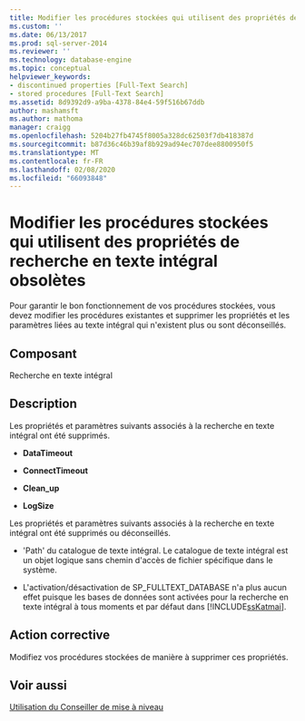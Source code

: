 ```yaml
---
title: Modifier les procédures stockées qui utilisent des propriétés de recherche en texte intégral supprimées | Microsoft Docs
ms.custom: ''
ms.date: 06/13/2017
ms.prod: sql-server-2014
ms.reviewer: ''
ms.technology: database-engine
ms.topic: conceptual
helpviewer_keywords:
- discontinued properties [Full-Text Search]
- stored procedures [Full-Text Search]
ms.assetid: 8d9392d9-a9ba-4378-84e4-59f516b67ddb
author: mashamsft
ms.author: mathoma
manager: craigg
ms.openlocfilehash: 5204b27fb4745f8005a328dc62503f7db418387d
ms.sourcegitcommit: b87d36c46b39af8b929ad94ec707dee8800950f5
ms.translationtype: MT
ms.contentlocale: fr-FR
ms.lasthandoff: 02/08/2020
ms.locfileid: "66093848"
---
```

# <a name="modify-stored-procedures-that-use-discontinued-full-text-search-properties"></a>Modifier les procédures stockées qui utilisent des propriétés de recherche en texte intégral obsolètes
  Pour garantir le bon fonctionnement de vos procédures stockées, vous devez modifier les procédures existantes et supprimer les propriétés et les paramètres liées au texte intégral qui n'existent plus ou sont déconseillés.  
  
## <a name="component"></a>Composant  
 Recherche en texte intégral  
  
## <a name="description"></a>Description  
 Les propriétés et paramètres suivants associés à la recherche en texte intégral ont été supprimés.  
  
-   **DataTimeout**  
  
-   **ConnectTimeout**  
  
-   **Clean_up**  
  
-   **LogSize**  
  
 Les propriétés et paramètres suivants associés à la recherche en texte intégral ont été supprimés ou déconseillés.  
  
-   'Path' du catalogue de texte intégral. Le catalogue de texte intégral est un objet logique sans chemin d'accès de fichier spécifique dans le système.  
  
-   L'activation/désactivation de SP_FULLTEXT_DATABASE n'a plus aucun effet puisque les bases de données sont activées pour la recherche en texte intégral à tous moments et par défaut dans [!INCLUDE[ssKatmai](../../includes/sskatmai-md.md)].  
  
## <a name="corrective-action"></a>Action corrective  
 Modifiez vos procédures stockées de manière à supprimer ces propriétés.  
  
## <a name="see-also"></a>Voir aussi  
 [Utilisation du Conseiller de mise à niveau](../../../2014/sql-server/install/working-with-upgrade-advisor.md)  
  
  
